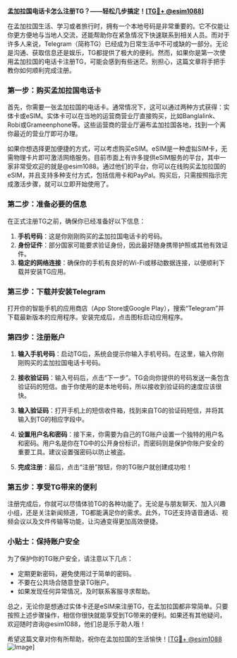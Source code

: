 **孟加拉国电话卡怎么注册TG？——轻松几步搞定！[[TG💪+ @esim1088](https://t.me/s/esim1088)]**

在孟加拉国生活、学习或者旅行时，拥有一个本地号码是非常重要的。它不仅能让你更方便地与当地人交流，还能帮助你在紧急情况下快速联系到相关人员。而对于许多人来说，Telegram（简称TG）已经成为日常生活中不可或缺的一部分。无论是沟通、获取信息还是娱乐，TG都提供了极大的便利。然而，如果你是第一次使用孟加拉国的电话卡注册TG，可能会感到有些迷茫。别担心，这篇文章将手把手教你如何顺利完成注册。

### 第一步：购买孟加拉国电话卡

首先，你需要一张孟加拉国的电话卡。通常情况下，这可以通过两种方式获得：实体卡或eSIM。实体卡可以在当地的运营商营业厅直接购买，比如Banglalink、Robi或Grameenphone等。这些运营商的营业厅遍布孟加拉国各地，找到一个离你最近的营业厅即可办理。

如果你想选择更加便捷的方式，可以考虑购买eSIM。eSIM是一种虚拟SIM卡，无需物理卡片即可激活网络服务。目前市面上有许多提供eSIM服务的平台，其中一家非常受欢迎的就是@esim1088。通过他们的平台，你可以在线购买孟加拉国的eSIM，并且支持多种支付方式，包括信用卡和PayPal。购买后，只需按照指示完成激活步骤，就可以立即开始使用了。

### 第二步：准备必要的信息

在正式注册TG之前，确保你已经准备好以下信息：

1. **手机号码**：这是你刚刚购买的孟加拉国电话卡的号码。
2. **身份证件**：部分国家可能要求验证身份，因此最好随身携带护照或其他有效证件。
3. **稳定的网络连接**：确保你的手机有良好的Wi-Fi或移动数据连接，以便顺利下载并安装TG应用。

### 第三步：下载并安装Telegram

打开你的智能手机的应用商店（App Store或Google Play），搜索“Telegram”并下载最新版本的应用程序。安装完成后，点击图标启动应用程序。

### 第四步：注册账户

1. **输入手机号码**：启动TG后，系统会提示你输入手机号码。在这里，输入你刚刚购买的孟加拉国电话卡号码。
   
2. **接收验证码**：输入号码后，点击“下一步”。TG会向你提供的号码发送一条包含验证码的短信。由于你使用的是本地号码，所以接收到验证码的速度应该很快。

3. **输入验证码**：打开手机上的短信收件箱，找到来自TG的验证码短信，并将其输入到TG的相应字段中。

4. **设置用户名和密码**：接下来，你需要为自己的TG账户设置一个独特的用户名和密码。用户名是你在TG中的公开身份标识，而密码则是保护你账户安全的重要工具。建议设置强密码以防止被盗。

5. **完成注册**：最后，点击“注册”按钮，你的TG账户就创建成功啦！

### 第五步：享受TG带来的便利

注册完成后，你就可以尽情体验TG的各种功能了。无论是与朋友聊天、加入兴趣小组，还是关注新闻频道，TG都能满足你的需求。此外，TG还支持语音通话、视频会议以及文件传输等功能，让沟通变得更加高效便捷。

### 小贴士：保持账户安全

为了保护你的TG账户安全，请注意以下几点：
- 定期更新密码，避免使用过于简单的密码。
- 不要在公共场合随意登录TG账户。
- 如果发现任何异常情况，及时联系客服寻求帮助。

总之，无论你是想通过实体卡还是eSIM来注册TG，在孟加拉国都非常简单。只要按照上述步骤操作，相信你很快就能享受到TG带来的便利。如果还有其他疑问，欢迎随时咨询@esim1088，他们总是乐于助人哦！

希望这篇文章对你有所帮助，祝你在孟加拉国的生活愉快！[[TG💪+ @esim1088](https://t.me/s/esim1088) ![Image](https://i.postimg.cc/4NQfJmqS/Snipaste-2025-05-13-00-14-12.png)]